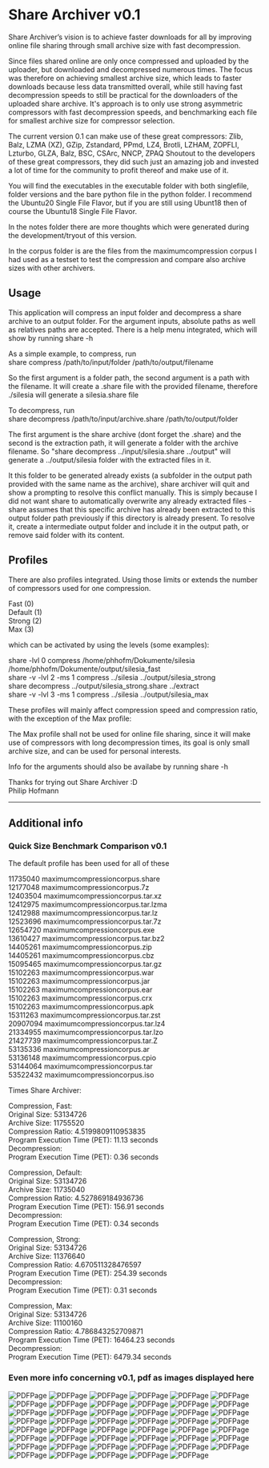 # Share Archiver v0.1

Share Archiver’s vision is to achieve faster downloads for all by improving online file sharing through small archive size with fast decompression.

Since files shared online are only once compressed and uploaded by the uploader, but downloaded and decompressed numerous times. The focus was therefore on achieving smallest archive size, which leads to faster downloads because less data transmitted overall, while still having fast decompression speeds to still be practical for the downloaders of the uploaded share archive.
It's approach is to only use strong asymmetric compressors with fast decompression speeds, and benchmarking each file for smallest archive size for compressor selection.

The current version 0.1 can make use of these great compressors: Zlib, Balz, LZMA (XZ), GZip, Zstandard, PPmd, LZ4, Brotli, LZHAM, ZOPFLI, Lzturbo, GLZA, Balz, BSC, CSArc, NNCP, ZPAQ
Shoutout to the developers of these great compressors, they did such just an amazing job and invested a lot of time for the community to profit thereof and make use of it.

You will find the executables in the executable folder with both singlefile, folder versions and the bare python file in the python folder. I recommend the Ubuntu20 Single File Flavor, but if you are still using Ubunt18 then of course the Ubuntu18 Single File Flavor.

In the notes folder there are more thoughts which were generated during the development/tryout of this version.

In the corpus folder is are the files from the maximumcompression corpus I had used as a testset to test the compression and compare also archive sizes with other archivers.

## Usage

This application will compress an input folder and decompress a share archive to an output folder.
For the argument inputs, absolute paths as well as relatives paths are accepted.
There is a help menu integrated, which will show by running share -h  

As a simple example, to compress, run  
share compress /path/to/input/folder /path/to/output/filename  

So the first argument is a folder path, the second argument is a path with the filename. It will create a .share file with the provided filename, therefore ./silesia will generate a silesia.share file  

To decompress, run  
share decompress /path/to/input/archive.share /path/to/output/folder  

The first argument is the share archive (dont forget the .share) and the second is the extraction path, it will generate a folder with the archive filename. So "share decompress ../input/silesia.share ../output" will generate a ../output/silesia folder with the extracted files in it.  

It this folder to be generated already exists (a subfolder in the output path provided with the same name as the archive), share archiver will quit and show a prompting to resolve this conflict manually. This is simply because I did not want share to automatically overwrite any already extracted files - share assumes that this specific archive has already been extracted to this output folder path previously if this directory is already present. To resolve it, create a intermediate output folder and include it in the output path, or remove said folder with its content.  

## Profiles

There are also profiles integrated. Using those limits or extends the number of compressors used for one compression.  

Fast (0)  
Default (1)  
Strong (2)  
Max (3)  

which can be activated by using the levels (some examples):  

share -lvl 0 compress /home/phhofm/Dokumente/silesia /home/phhofm/Dokumente/output/silesia_fast  
share -v -lvl 2 -ms 1 compress ../silesia ../output/silesia_strong  
share decompress ../output/silesia_strong.share ../extract  
share -v -lvl 3 -ms 1 compress ../silesia ../output/silesia_max  

These profiles will mainly affect compression speed and compression ratio, with the exception of the Max profile:  

The Max profile shall not be used for online file sharing, since it will make use of compressors with long decompression times, its goal is only small archive size, and can be used for personal interests.  

Info for the arguments should also be availabe by running share -h  

Thanks for trying out Share Archiver :D  
Philip Hofmann  

-----  

## Additional info  
### Quick Size Benchmark Comparison v0.1  
The default profile has been used for all of these  

 11735040 maximumcompressioncorpus.share  
 12177048 maximumcompressioncorpus.7z  
 12403504 maximumcompressioncorpus.tar.xz  
 12412975 maximumcompressioncorpus.tar.lzma  
 12412988 maximumcompressioncorpus.tar.lz  
 12523696 maximumcompressioncorpus.tar.7z  
 12654720 maximumcompressioncorpus.exe  
 13610427 maximumcompressioncorpus.tar.bz2  
 14405261 maximumcompressioncorpus.zip  
 14405261 maximumcompressioncorpus.cbz  
 15095465 maximumcompressioncorpus.tar.gz  
 15102263 maximumcompressioncorpus.war  
 15102263 maximumcompressioncorpus.jar  
 15102263 maximumcompressioncorpus.ear  
 15102263 maximumcompressioncorpus.crx  
 15102263 maximumcompressioncorpus.apk  
 15311263 maximumcompressioncorpus.tar.zst  
 20907094 maximumcompressioncorpus.tar.lz4  
 21334955 maximumcompressioncorpus.tar.lzo  
 21427739 maximumcompressioncorpus.tar.Z  
 53135336 maximumcompressioncorpus.ar  
 53136148 maximumcompressioncorpus.cpio  
 53144064 maximumcompressioncorpus.tar  
 53522432 maximumcompressioncorpus.iso  

Times Share Archiver:

Compression, Fast:  
Original Size: 53134726  
Archive Size: 11755520  
Compression Ratio: 4.5199809110953835  
Program Execution Time (PET): 11.13 seconds  
Decompression:  
Program Execution Time (PET): 0.36 seconds  

Compression, Default:  
Original Size: 53134726  
Archive Size: 11735040  
Compression Ratio: 4.527869184936736  
Program Execution Time (PET): 156.91 seconds  
Decompression:  
Program Execution Time (PET): 0.34 seconds  

Compression, Strong:  
Original Size: 53134726  
Archive Size: 11376640  
Compression Ratio: 4.670511328476597  
Program Execution Time (PET): 254.39 seconds  
Decompression:  
Program Execution Time (PET): 0.31 seconds  

Compression, Max:  
Original Size: 53134726  
Archive Size: 11100160  
Compression Ratio: 4.786843252709871  
Program Execution Time (PET): 16464.23 seconds  
Decompression:  
Program Execution Time (PET): 6479.34 seconds  

### Even more info concerning v0.1, pdf as images displayed here
![PDFPage](https://github.com/Phhofm/ShareArchiver/blob/main/v0.1/notes/pdf/0001.jpg?raw=true)
![PDFPage](https://github.com/Phhofm/ShareArchiver/blob/main/v0.1/notes/pdf/0002.jpg?raw=true)
![PDFPage](https://github.com/Phhofm/ShareArchiver/blob/main/v0.1/notes/pdf/0003.jpg?raw=true)
![PDFPage](https://github.com/Phhofm/ShareArchiver/blob/main/v0.1/notes/pdf/0004.jpg?raw=true)
![PDFPage](https://github.com/Phhofm/ShareArchiver/blob/main/v0.1/notes/pdf/0005.jpg?raw=true)
![PDFPage](https://github.com/Phhofm/ShareArchiver/blob/main/v0.1/notes/pdf/0006.jpg?raw=true)
![PDFPage](https://github.com/Phhofm/ShareArchiver/blob/main/v0.1/notes/pdf/0007.jpg?raw=true)
![PDFPage](https://github.com/Phhofm/ShareArchiver/blob/main/v0.1/notes/pdf/0008.jpg?raw=true)
![PDFPage](https://github.com/Phhofm/ShareArchiver/blob/main/v0.1/notes/pdf/0009.jpg?raw=true)
![PDFPage](https://github.com/Phhofm/ShareArchiver/blob/main/v0.1/notes/pdf/0010.jpg?raw=true)
![PDFPage](https://github.com/Phhofm/ShareArchiver/blob/main/v0.1/notes/pdf/0011.jpg?raw=true)
![PDFPage](https://github.com/Phhofm/ShareArchiver/blob/main/v0.1/notes/pdf/0012.jpg?raw=true)
![PDFPage](https://github.com/Phhofm/ShareArchiver/blob/main/v0.1/notes/pdf/0013.jpg?raw=true)
![PDFPage](https://github.com/Phhofm/ShareArchiver/blob/main/v0.1/notes/pdf/0014.jpg?raw=true)
![PDFPage](https://github.com/Phhofm/ShareArchiver/blob/main/v0.1/notes/pdf/0015.jpg?raw=true)
![PDFPage](https://github.com/Phhofm/ShareArchiver/blob/main/v0.1/notes/pdf/0016.jpg?raw=true)
![PDFPage](https://github.com/Phhofm/ShareArchiver/blob/main/v0.1/notes/pdf/0017.jpg?raw=true)
![PDFPage](https://github.com/Phhofm/ShareArchiver/blob/main/v0.1/notes/pdf/0018.jpg?raw=true)
![PDFPage](https://github.com/Phhofm/ShareArchiver/blob/main/v0.1/notes/pdf/0019.jpg?raw=true)
![PDFPage](https://github.com/Phhofm/ShareArchiver/blob/main/v0.1/notes/pdf/0020.jpg?raw=true)
![PDFPage](https://github.com/Phhofm/ShareArchiver/blob/main/v0.1/notes/pdf/0021.jpg?raw=true)
![PDFPage](https://github.com/Phhofm/ShareArchiver/blob/main/v0.1/notes/pdf/0022.jpg?raw=true)
![PDFPage](https://github.com/Phhofm/ShareArchiver/blob/main/v0.1/notes/pdf/0023.jpg?raw=true)
![PDFPage](https://github.com/Phhofm/ShareArchiver/blob/main/v0.1/notes/pdf/0024.jpg?raw=true)
![PDFPage](https://github.com/Phhofm/ShareArchiver/blob/main/v0.1/notes/pdf/0025.jpg?raw=true)
![PDFPage](https://github.com/Phhofm/ShareArchiver/blob/main/v0.1/notes/pdf/0026.jpg?raw=true)
![PDFPage](https://github.com/Phhofm/ShareArchiver/blob/main/v0.1/notes/pdf/0027.jpg?raw=true)
![PDFPage](https://github.com/Phhofm/ShareArchiver/blob/main/v0.1/notes/pdf/0028.jpg?raw=true)
![PDFPage](https://github.com/Phhofm/ShareArchiver/blob/main/v0.1/notes/pdf/0029.jpg?raw=true)
![PDFPage](https://github.com/Phhofm/ShareArchiver/blob/main/v0.1/notes/pdf/0030.jpg?raw=true)
![PDFPage](https://github.com/Phhofm/ShareArchiver/blob/main/v0.1/notes/pdf/0031.jpg?raw=true)
![PDFPage](https://github.com/Phhofm/ShareArchiver/blob/main/v0.1/notes/pdf/0032.jpg?raw=true)
![PDFPage](https://github.com/Phhofm/ShareArchiver/blob/main/v0.1/notes/pdf/0033.jpg?raw=true)
![PDFPage](https://github.com/Phhofm/ShareArchiver/blob/main/v0.1/notes/pdf/0034.jpg?raw=true)
![PDFPage](https://github.com/Phhofm/ShareArchiver/blob/main/v0.1/notes/pdf/0035.jpg?raw=true)
![PDFPage](https://github.com/Phhofm/ShareArchiver/blob/main/v0.1/notes/pdf/0036.jpg?raw=true)
![PDFPage](https://github.com/Phhofm/ShareArchiver/blob/main/v0.1/notes/pdf/0037.jpg?raw=true)
![PDFPage](https://github.com/Phhofm/ShareArchiver/blob/main/v0.1/notes/pdf/0038.jpg?raw=true)
![PDFPage](https://github.com/Phhofm/ShareArchiver/blob/main/v0.1/notes/pdf/0039.jpg?raw=true)
![PDFPage](https://github.com/Phhofm/ShareArchiver/blob/main/v0.1/notes/pdf/0040.jpg?raw=true)
![PDFPage](https://github.com/Phhofm/ShareArchiver/blob/main/v0.1/notes/pdf/0041.jpg?raw=true)
![PDFPage](https://github.com/Phhofm/ShareArchiver/blob/main/v0.1/notes/pdf/0042.jpg?raw=true)
![PDFPage](https://github.com/Phhofm/ShareArchiver/blob/main/v0.1/notes/pdf/0043.jpg?raw=true)
![PDFPage](https://github.com/Phhofm/ShareArchiver/blob/main/v0.1/notes/pdf/0044.jpg?raw=true)
![PDFPage](https://github.com/Phhofm/ShareArchiver/blob/main/v0.1/notes/pdf/0045.jpg?raw=true)
![PDFPage](https://github.com/Phhofm/ShareArchiver/blob/main/v0.1/notes/pdf/0046.jpg?raw=true)
![PDFPage](https://github.com/Phhofm/ShareArchiver/blob/main/v0.1/notes/pdf/0047.jpg?raw=true)

